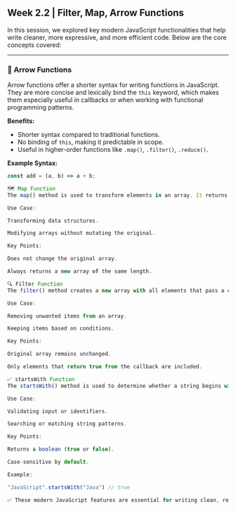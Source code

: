 ## Week 2.2 | Filter, Map, Arrow Functions

In this session, we explored key modern JavaScript functionalities that help write cleaner, more expressive, and more efficient code. Below are the core concepts covered:

---

### 🚀 Arrow Functions
Arrow functions offer a shorter syntax for writing functions in JavaScript. They are more concise and lexically bind the `this` keyword, which makes them especially useful in callbacks or when working with functional programming patterns.

**Benefits:**
- Shorter syntax compared to traditional functions.
- No binding of `this`, making it predictable in scope.
- Useful in higher-order functions like `.map()`, `.filter()`, `.reduce()`.

**Example Syntax:**
```js
const add = (a, b) => a + b;

🗺️ Map Function
The map() method is used to transform elements in an array. It returns a new array where each element is the result of a callback function applied to the original array elements.

Use Case:

Transforming data structures.

Modifying arrays without mutating the original.

Key Points:

Does not change the original array.

Always returns a new array of the same length.

🔍 Filter Function
The filter() method creates a new array with all elements that pass a certain test implemented by a provided callback function.

Use Case:

Removing unwanted items from an array.

Keeping items based on conditions.

Key Points:

Original array remains unchanged.

Only elements that return true from the callback are included.

✅ startsWith Function
The startsWith() method is used to determine whether a string begins with specific characters.

Use Case:

Validating input or identifiers.

Searching or matching string patterns.

Key Points:

Returns a boolean (true or false).

Case-sensitive by default.

Example:

"JavaScript".startsWith("Java") // true

✅ These modern JavaScript features are essential for writing clean, readable, and maintainable code in real-world applications. Mastery of map, filter, and arrow functions will significantly improve your functional programming skills in JavaScript.